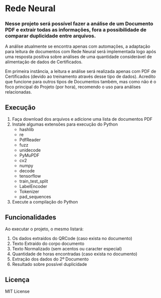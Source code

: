 # Rede Neural

### Nesse projeto será possível fazer a análise de um Documento PDF e extrair todas as informações, fora a possibilidade de comparar duplicidade entre arquivos.

A análise atualmente se encontra apenas com automações, a adaptação para leitura de documentos com Rede Neural será implementada logo após uma resposta positiva sobre análises de uma quantidade considerável de alimentação de dados de Certificados.

Em primeira instância, a leitura e análise será realizada apenas com PDF de Certificados (devido ao treinamento através desse tipo de dados). Acredito que funcione para outros tipos de Documentos também, mas como não é o foco principal do Projeto (por hora), recomendo o uso para análises relacionadas.

## Execução

1. Faça download dos arquivos e adicione uma lista de documentos PDF
2. Instale algumas extensões para execução do Python
   - hashlib
   - re
   - PdfReader
   - fuzz
   - unidecode
   - PyMuPDF
   - cv2
   - numpy
   - decode
   - tensorflow
   - train_test_split
   - LabelEncoder
   - Tokenizer
   - pad_sequences
4. Execute a compilação do Python

## Funcionalidades

Ao executar o projeto, o mesmo listará:
1. Os dados extraídos do QRCode (caso exista no documento)
2. Texto Extraído do corpo documento
3. Texto Normalizado (sem acentos ou caracter especial)
4. Quantidade de horas encontradas (caso exista no documento)
5. Extração dos dados do 2º Documento
6. Resultado sobre possível duplicidade

## Licença

  MIT License
